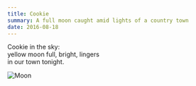 ```yaml
---
title: Cookie
summary: A full moon caught amid lights of a country town
date: 2016-08-18
---
```


Cookie in the sky:  
yellow moon full, bright, lingers   
in our town tonight.  

![Moon](http://imgur.com/a/geRVz)
